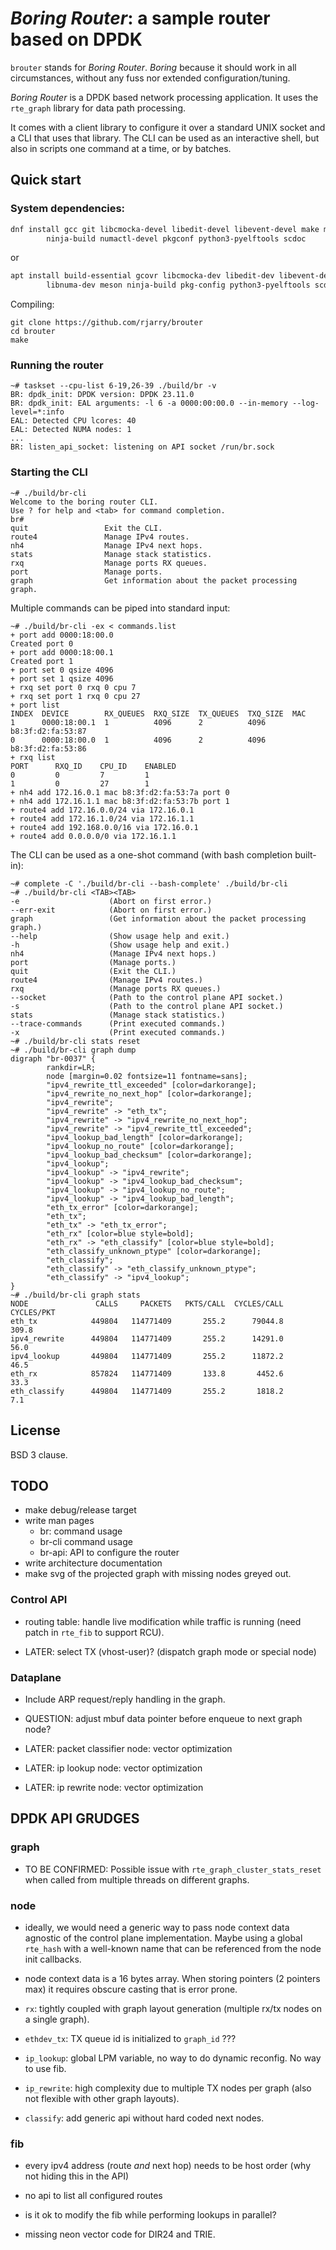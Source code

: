 # *Boring Router*: a sample router based on DPDK

`brouter` stands for *Boring Router*. *Boring* because it should work in all
circumstances, without any fuss nor extended configuration/tuning.

*Boring Router* is a DPDK based network processing application. It uses the
`rte_graph` library for data path processing.

It comes with a client library to configure it over a standard UNIX socket and
a CLI that uses that library. The CLI can be used as an interactive shell, but
also in scripts one command at a time, or by batches.

## Quick start

### System dependencies:

```sh
dnf install gcc git libcmocka-devel libedit-devel libevent-devel make meson \
        ninja-build numactl-devel pkgconf python3-pyelftools scdoc
```

or

```sh
apt install build-essential gcovr libcmocka-dev libedit-dev libevent-dev \
        libnuma-dev meson ninja-build pkg-config python3-pyelftools scdoc
```

Compiling:

```
git clone https://github.com/rjarry/brouter
cd brouter
make
```

### Running the router

```console
~# taskset --cpu-list 6-19,26-39 ./build/br -v
BR: dpdk_init: DPDK version: DPDK 23.11.0
BR: dpdk_init: EAL arguments: -l 6 -a 0000:00:00.0 --in-memory --log-level=*:info
EAL: Detected CPU lcores: 40
EAL: Detected NUMA nodes: 1
...
BR: listen_api_socket: listening on API socket /run/br.sock
```

### Starting the CLI

```console
~# ./build/br-cli
Welcome to the boring router CLI.
Use ? for help and <tab> for command completion.
br#
quit                 Exit the CLI.
route4               Manage IPv4 routes.
nh4                  Manage IPv4 next hops.
stats                Manage stack statistics.
rxq                  Manage ports RX queues.
port                 Manage ports.
graph                Get information about the packet processing graph.
```

Multiple commands can be piped into standard input:

```console
~# ./build/br-cli -ex < commands.list
+ port add 0000:18:00.0
Created port 0
+ port add 0000:18:00.1
Created port 1
+ port set 0 qsize 4096
+ port set 1 qsize 4096
+ rxq set port 0 rxq 0 cpu 7
+ rxq set port 1 rxq 0 cpu 27
+ port list
INDEX  DEVICE        RX_QUEUES  RXQ_SIZE  TX_QUEUES  TXQ_SIZE  MAC
1      0000:18:00.1  1          4096      2          4096      b8:3f:d2:fa:53:87
0      0000:18:00.0  1          4096      2          4096      b8:3f:d2:fa:53:86
+ rxq list
PORT      RXQ_ID    CPU_ID    ENABLED
0         0         7         1
1         0         27        1
+ nh4 add 172.16.0.1 mac b8:3f:d2:fa:53:7a port 0
+ nh4 add 172.16.1.1 mac b8:3f:d2:fa:53:7b port 1
+ route4 add 172.16.0.0/24 via 172.16.0.1
+ route4 add 172.16.1.0/24 via 172.16.1.1
+ route4 add 192.168.0.0/16 via 172.16.0.1
+ route4 add 0.0.0.0/0 via 172.16.1.1
```

The CLI can be used as a one-shot command (with bash completion built-in):

```console
~# complete -C './build/br-cli --bash-complete' ./build/br-cli
~# ./build/br-cli <TAB><TAB>
-e                    (Abort on first error.)
--err-exit            (Abort on first error.)
graph                 (Get information about the packet processing graph.)
--help                (Show usage help and exit.)
-h                    (Show usage help and exit.)
nh4                   (Manage IPv4 next hops.)
port                  (Manage ports.)
quit                  (Exit the CLI.)
route4                (Manage IPv4 routes.)
rxq                   (Manage ports RX queues.)
--socket              (Path to the control plane API socket.)
-s                    (Path to the control plane API socket.)
stats                 (Manage stack statistics.)
--trace-commands      (Print executed commands.)
-x                    (Print executed commands.)
~# ./build/br-cli stats reset
~# ./build/br-cli graph dump
digraph "br-0037" {
        rankdir=LR;
        node [margin=0.02 fontsize=11 fontname=sans];
        "ipv4_rewrite_ttl_exceeded" [color=darkorange];
        "ipv4_rewrite_no_next_hop" [color=darkorange];
        "ipv4_rewrite";
        "ipv4_rewrite" -> "eth_tx";
        "ipv4_rewrite" -> "ipv4_rewrite_no_next_hop";
        "ipv4_rewrite" -> "ipv4_rewrite_ttl_exceeded";
        "ipv4_lookup_bad_length" [color=darkorange];
        "ipv4_lookup_no_route" [color=darkorange];
        "ipv4_lookup_bad_checksum" [color=darkorange];
        "ipv4_lookup";
        "ipv4_lookup" -> "ipv4_rewrite";
        "ipv4_lookup" -> "ipv4_lookup_bad_checksum";
        "ipv4_lookup" -> "ipv4_lookup_no_route";
        "ipv4_lookup" -> "ipv4_lookup_bad_length";
        "eth_tx_error" [color=darkorange];
        "eth_tx";
        "eth_tx" -> "eth_tx_error";
        "eth_rx" [color=blue style=bold];
        "eth_rx" -> "eth_classify" [color=blue style=bold];
        "eth_classify_unknown_ptype" [color=darkorange];
        "eth_classify";
        "eth_classify" -> "eth_classify_unknown_ptype";
        "eth_classify" -> "ipv4_lookup";
}
~# ./build/br-cli graph stats
NODE               CALLS     PACKETS   PKTS/CALL  CYCLES/CALL    CYCLES/PKT
eth_tx            449804   114771409       255.2      79044.8         309.8
ipv4_rewrite      449804   114771409       255.2      14291.0          56.0
ipv4_lookup       449804   114771409       255.2      11872.2          46.5
eth_rx            857824   114771409       133.8       4452.6          33.3
eth_classify      449804   114771409       255.2       1818.2           7.1
```

## License

BSD 3 clause.

## TODO

- make debug/release target
- write man pages
    * br: command usage
    * br-cli command usage
    * br-api: API to configure the router
- write architecture documentation
- make svg of the projected graph with missing nodes greyed out.

### Control API

- routing table: handle live modification while traffic is running (need patch
  in `rte_fib` to support RCU).

- LATER: select TX (vhost-user)? (dispatch graph mode or special node)

### Dataplane

- Include ARP request/reply handling in the graph.

- QUESTION: adjust mbuf data pointer before enqueue to next graph node?

- LATER: packet classifier node: vector optimization
- LATER: ip lookup node: vector optimization
- LATER: ip rewrite node: vector optimization

## DPDK API GRUDGES

### graph

- TO BE CONFIRMED: Possible issue with `rte_graph_cluster_stats_reset` when
  called from multiple threads on different graphs.

### node

- ideally, we would need a generic way to pass node context data agnostic of
  the control plane implementation. Maybe using a global `rte_hash` with
  a well-known name that can be referenced from the node init callbacks.

- node context data is a 16 bytes array. When storing pointers (2 pointers max)
  it requires obscure casting that is error prone.

- `rx`: tightly coupled with graph layout generation (multiple rx/tx nodes on
  a single graph).

- `ethdev_tx`: TX queue id is initialized to `graph_id` ???

- `ip_lookup`: global LPM variable, no way to do dynamic reconfig. No way to
  use fib.

- `ip_rewrite`: high complexity due to multiple TX nodes per graph (also not
  flexible with other graph layouts).

- `classify`: add generic api without hard coded next nodes.

### fib

- every ipv4 address (route *and* next hop) needs to be host order (why not
  hiding this in the API)

- no api to list all configured routes

- is it ok to modify the fib while performing lookups in parallel?

- missing neon vector code for DIR24 and TRIE.
